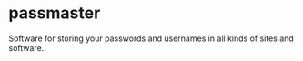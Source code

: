 # passmaster
 Software for storing your passwords and usernames in all kinds of sites and software.
